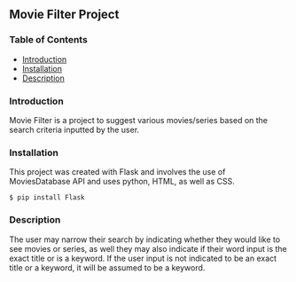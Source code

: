 ## Movie Filter Project

### Table of Contents              
* [Introduction](#Introduction)
* [Installation](#Installation)
* [Description](#Description) 

### Introduction           
Movie Filter is a project to suggest various movies/series based on the search criteria inputted by the user. 
  
### Installation 
This project was created with Flask and involves the use of MoviesDatabase API and uses python, HTML, as well as CSS. 
```
$ pip install Flask  
```        

### Description
The user may narrow their search by indicating whether they would like to see movies or series, as well they may also indicate if their word input is the exact title or is a keyword. If the user input is not indicated to be an exact title or a keyword, it will be assumed to be a keyword.  
